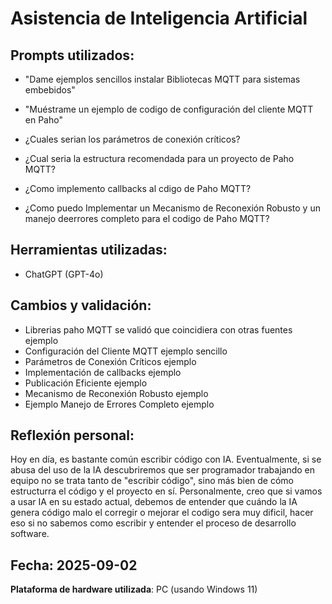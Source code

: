 # Asistencia de Inteligencia Artificial

## **Prompts utilizados**:

 - "Dame ejemplos sencillos instalar Bibliotecas MQTT para sistemas embebidos"

 - "Muéstrame un ejemplo de codigo de configuración del cliente MQTT en Paho"

 - ¿Cuales serian los parámetros de conexión críticos?   

 - ¿Cual seria la estructura recomendada para un proyecto de Paho MQTT?

 - ¿Como implemento callbacks al cdigo de Paho MQTT?

 - ¿Como puedo Implementar un Mecanismo de Reconexión Robusto y un manejo deerrores completo para el codigo de Paho MQTT?


## **Herramientas utilizadas**:
 - ChatGPT (GPT-4o)

## **Cambios y validación**:

- Librerias paho MQTT se validó que coincidiera con otras fuentes ejemplo
- Configuración del Cliente MQTT ejemplo sencillo
- Parámetros de Conexión Críticos ejemplo
- Implementación de callbacks ejemplo
- Publicación Eficiente ejemplo
- Mecanismo de Reconexión Robusto ejemplo
- Ejemplo Manejo de Errores Completo ejemplo

 
## **Reflexión personal**:

Hoy en día, es bastante común escribir código con IA. Eventualmente, si se abusa del uso de la IA descubriremos que ser programador trabajando en equipo no se trata tanto de "escribir código", sino más bien de cómo estructurra el código y el proyecto en sí. Personalmente, creo que si vamos a usar IA en su estado actual, debemos de entender que cuándo la IA genera código malo el corregir o mejorar el codigo sera muy dificil, hacer eso si no sabemos como escribir y entender el proceso de desarrollo software.


## **Fecha**: 2025-09-02 

 **Plataforma de hardware utilizada**: PC (usando Windows 11)
